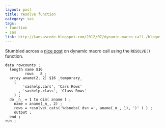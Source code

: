 ```yaml
---
layout: post
title: resolve function
category: sas
tags:
- function
- sas
link: http://kansascode.blogspot.com/2012/07/dynamic-macro-call-/blogusing-resolve.html
---
```


Stumbled across a [nice post](http://kansascode.blogspot.com/2012/07/dynamic-macro-call-using-resolve.html) on dynamic macro call using the `RESOLVE()` function.

<!--more-->

    data rowcounts ;
      length name $16
             rows   8 ;
      array aname(2, 2) $16 _temporary_
        (
            'sashelp.cars', 'Cars Rows'
          , 'sashelp.class', 'Class Rows'
        ) ;
      do _n_ = 1 to dim( aname ) ;
        name = aname(_n_, 2) ;
        rows = resolve( cats('%dsnobs( dsn =', aname(_n_, 1), ')' ) ) ;
        output ;
      end ;
    run ;
